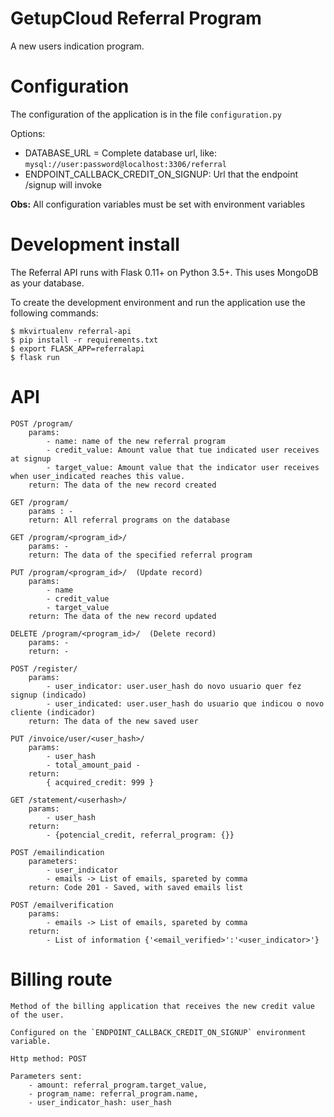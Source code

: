 # GetupCloud Referral Program

A new users indication program.

# Configuration

The configuration of the application is in the file `configuration.py`

Options:

- DATABASE_URL = Complete database url, like: `mysql://user:password@localhost:3306/referral`
- ENDPOINT_CALLBACK_CREDIT_ON_SIGNUP: Url that the endpoint /signup will invoke

**Obs:** All configuration variables must be set with environment variables

# Development install

The Referral API runs with Flask 0.11+ on Python 3.5+. This uses MongoDB 
as your database.

To create the development environment and run the application use the 
following commands:

    $ mkvirtualenv referral-api
    $ pip install -r requirements.txt
    $ export FLASK_APP=referralapi
    $ flask run

# API

    POST /program/
        params:
            - name: name of the new referral program
            - credit_value: Amount value that tue indicated user receives at signup 
            - target_value: Amount value that the indicator user receives when user_indicated reaches this value.
        return: The data of the new record created

    GET /program/
        params : - 
        return: All referral programs on the database

    GET /program/<program_id>/
        params: -
        return: The data of the specified referral program

    PUT /program/<program_id>/  (Update record)
        params:
            - name
            - credit_value
            - target_value
        return: The data of the new record updated

    DELETE /program/<program_id>/  (Delete record)
        params: -
        return: -

    POST /register/
        params:
            - user_indicator: user.user_hash do novo usuario quer fez signup (indicado)
            - user_indicated: user.user_hash do usuario que indicou o novo cliente (indicador)
        return: The data of the new saved user

    PUT /invoice/user/<user_hash>/
        params:
            - user_hash
            - total_amount_paid - 
        return:
            { acquired_credit: 999 }

    GET /statement/<userhash>/
        params:
            - user_hash
        return:
            - {potencial_credit, referral_program: {}}

    POST /emailindication
        parameters:
            - user_indicator 
            - emails -> List of emails, spareted by comma
        return: Code 201 - Saved, with saved emails list

    POST /emailverification
        params:
            - emails -> List of emails, spareted by comma
        return:
            - List of information {'<email_verified>':'<user_indicator>'}


# Billing route

    Method of the billing application that receives the new credit value of the user.

    Configured on the `ENDPOINT_CALLBACK_CREDIT_ON_SIGNUP` environment variable.
    
    Http method: POST
    
    Parameters sent:
        - amount: referral_program.target_value,
        - program_name: referral_program.name,
        - user_indicator_hash: user_hash



